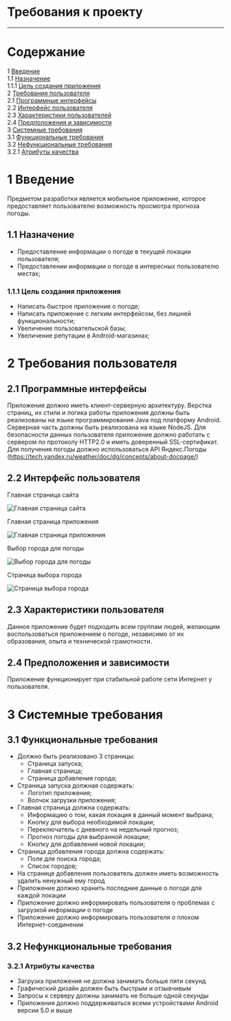 # Требования к проекту
---

# Содержание
1 [Введение](#intro)  
1.1 [Назначение](#appointment)  
1.1.1 [Цель создания приложения](#purpose)   
2 [Требования пользователя](#user_requirements)  
2.1 [Программные интерфейсы](#software_interfaces)  
2.2 [Интерфейс пользователя](#user_interface)  
2.3 [Характеристики пользователей](#user_specifications)  
2.4 [Предположения и зависимости](#assumptions_and_dependencies)  
3 [Системные требования](#system_requirements)  
3.1 [Функциональные требования](#functional_requirements)  
3.2 [Нефункциональные требования](#non-functional_requirements)  
3.2.1 [Атрибуты качества](#quality_attributes)  

<a name="intro"/>

# 1 Введение
Предметом разработки является мобильное приложение, которое предоставляет пользователю возможность просмотра прогноза погоды.

<a name="appointment"/>

## 1.1 Назначение
+ Предоставление информации о погоде в текущей локации пользователя;
+ Предоставлении информации о погоде в интересных пользователю местах;

<a name="purpose"/>

### 1.1.1 Цель создания приложения
+ Написать быстрое приложение о погоде;
+ Написать приложение с легким интерфейсом, без лишней функциональности;
+ Увеличение пользовательской базы;
+ Увеличение репутации в Android-магазинах;

<a name="user_requirements"/>

# 2 Требования пользователя

<a name="software_interfaces"/>

## 2.1 Программные интерфейсы
Приложение должно иметь клиент-серверную архитектуру. Верстка страниц, их стили и логика работы приложения должны быть реализованы на языке программирования Java под платформу Android. 
Серверная часть должны быть реализована на языке NodeJS. Для безопасности данных пользователя приложение должно работать с сервером по протоколу HTTP2.0 и иметь доверенный SSL-сертификат. 
Для получения погоды должно использоваться API Яндекс.Погоды (https://tech.yandex.ru/weather/doc/dg/concepts/about-docpage/)

<a name="user_interface"/>

## 2.2 Интерфейс пользователя
Главная страница сайта

![Главная страница сайта](https://github.com/VladislavSol/WeatherApp/blob/main/Mockups/logo.png)

Главная страница приложения

![Главная страница приложения](https://github.com/VladislavSol/WeatherApp/blob/main/Mockups/main.png)

Выбор города для погоды

![Выбор города для погоды](https://github.com/VladislavSol/WeatherApp/blob/main/Mockups/setCity.png)

Страница выбора города

![Страница выбора города](https://github.com/VladislavSol/WeatherApp/blob/main/Mockups/addCity.png)

<a name="user_specifications"/>

## 2.3 Характеристики пользователя
Данное приложение будет подходить всем группам людей, желающим воспользоваться приложением о погоде, независимо от их образования, опыта и технической грамотности.

<a name="assumptions_and_dependencies"/>

## 2.4 Предположения и зависимости
Приложение функционирует при стабильной работе сети Интернет у пользователя.

<a name="system_requirements"/>

# 3 Системные требования

<a name="functional_requirements"/>

## 3.1 Функциональные требования
* Должно быть реализовано 3 страницы:
  * Страница запуска;
  * Главная страница;
  * Страница добавления города;
* Страница запуска должная содержать:
  * Логотип приложения;
  * Волчок загрузки приложения;
* Главная страница должна содержать:
  * Информацию о том, какая локация в данный момент выбрана;
  * Кнопку для выбора необходимой локации;
  * Переключатель с дневного на недельный прогноз;
  * Прогноз погоды для выбранной локации;
  * Кнопку для добавления новой локации;
* Страница добавления города должна содержать:
  * Поле для поиска города;
  * Список городов;
* На странице добавления пользователь должен иметь возможность удалить ненужный ему город
* Приложение должно хранить последние данные о погоде для каждой локации
* Приложение должно информировать пользователя о проблемах с загрузкой информации о погоде
* Приложение должно информировать пользователя о плохом Интернет-соединении

<a name="non-functional_requirements"/>

## 3.2 Нефункциональные требования

<a name="quality_attributes"/>

### 3.2.1 Атрибуты качества
* Загрузка приложения не должна занимать больше пяти секунд
* Графический дизайн должен быть быстрым и отзывчивым
* Запросы к серверу должны занимать не больше одной секунды
* Приложения должно поддерживаться всеми устройствами Android версии 5.0 и выше
